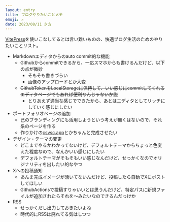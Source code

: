 ```yaml
---
layout: entry
title: ブログやりたいことメモ
emoji: ✍️
date: 2023/08/11 夕方
---
```


[VitePress](https://vitepress.dev/)を使いこなしてるとは言い難いものの、快適ブログ生活のためのやりたいことリスト。

- Markdownエディタからのauto commit的な機能
  - Githubからcommitできるから、一応スマホからも書けるんだけど、以下の点が微妙
    - そもそも書きづらい
    - 画像のアップロードとか大変
  - ~~GithubTokenをLocalStorageに保持して、いい感じにcommitしてくれるエディタページでもあれば便利なんじゃないか説~~
    - とりあえず適当な感じでできたから、あとはエディタとしてリッチにしていく感じにしたい
- ポートフォリオページの追加
  - 己のブランディングにも活用しようという考えが無くはないので、それ系のページを作る
  - 作りかけの[csvsc.app](https://csvsc.app/)とかちゃんと完成させたい
- デザイン・テーマの変更
  - どこまでやるかわかってないけど、デフォルトテーマからちょっと色変えた程度なので、なんかいい感じにしたい
  - デフォルトテーマがそもそもいい感じなんだけど、せっかくなのでオリジナリティを出したい的なやつ
- Xへの投稿通知
  - あんま完成イメージが湧いてないんだけど、投稿したら自動でXにポストしてほしい
  - GithubActionsで投稿すりゃいいとは思うんだけど、特定パスに新規ファイルが追加されたらそれを〜みたいなのできるんだっけか
- RSS
  - せっかくだし出力しておきたいよね
  - 時代的にRSSは廃れてる気はしつつ


